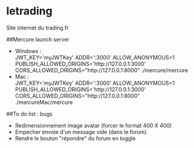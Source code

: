 # letrading
Site internet du trading.fr

##Mercure launch server

<ul>
  <li>Windows : <br>JWT_KEY='myJWTKey' ADDR=':3000' ALLOW_ANONYMOUS=1 PUBLISH_ALLOWED_ORIGINS='http://127.0.0.1:3000' CORS_ALLOWED_ORIGINS="http://127.0.0.1:8000" ./mercure/mercure</li>
  <li>Mac : <br>JWT_KEY='myJWTKey' ADDR=':3000' ALLOW_ANONYMOUS=1 PUBLISH_ALLOWED_ORIGINS='http://127.0.0.1:3000' CORS_ALLOWED_ORIGINS="http://127.0.0.1:8000" ./mercureMac/mercure</li>
</ul>

##To do list : bugs
<ul>
<li>Redimensionnement image avatar (forcer le format 400 X 400)</li>
<li>Empecher envoie d'un message vide (dans le forum)</li>
<li>Rendre le bouton "répondre" du forum en toggle</li>

</ul>
